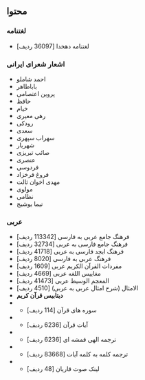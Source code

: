 ## محتوا

### لغتنامه
- لغتنامه دهخدا [36097 ردیف]

### اشعار شعرای ایرانی
- احمد شاملو
- باباطاهر
- پروین اعتصامی
- حافظ
- خیام
- رهی معیری
- رودکی
- سعدی
- سهراب سپهری
- شهریار
- صائب تبریزی
- عنصری
- فردوسی
- فروغ فرخزاد
- مهدی اخوان ثالت
- مولوی
- نظامی
- نیما یوشیج


### عربی
- فرهنگ جامع عربی به فارسی [113342 ردیف]
- فرهنگ جامع فارسی به عربی [32734 ردیف]
- فرهنگ ابجد فارسی به عربی [41718 ردیف]
- فرهنگ عربی به فارسی [8020 ردیف]
- مفردات القرآن الکریم عربی [1609 ردیف]
- مغاییس اللغه عربی [4669 ردیف]
- المعجم الوسیط  عربی [41473 ردیف]
- الامثال (شرح امثال عربی به عربی) [4510 ردیف]
- **دیتابیس قرآن کریم**
- - سوره های قرآن [114 ردیف]
- - آیات قرآن [6236 ردیف]
- - ترجمه الهی قمشه ای [6236 ردیف]
- - ترجمه کلمه به کلمه آیات [83668 ردیف]
- - لینک صوت قاریان [48 ردیف]
